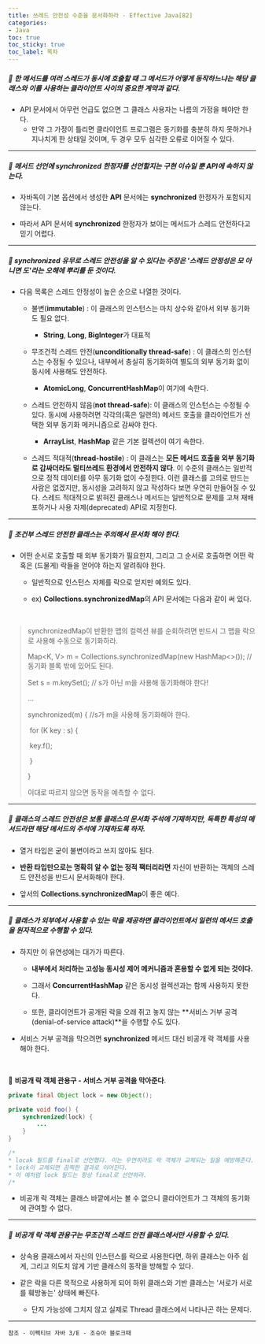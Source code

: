 ```yaml
---
title: 쓰레드 안전성 수준을 문서화하라 - Effective Java[82]
categories:
- Java
toc: true
toc_sticky: true
toc_label: 목차
---
```




##### 🔗 한 메서드를 여러 스레드가 동시에 호출할 때 그 메서드가 어떻게 동작하느냐는 해당 클래스와 이를 사용하는 클라이언트 사이의 중요한 계약과 같다.

* API 문서에서 아무런 언급도 없으면 그 클래스 사용자는 나름의 가정을 해야만 한다.
  * 만약 그 가정이 틀리면 클라이언트 프로그램은 동기화를 충분히 하지 못하거나 지나치게 한 상태일 것이며, 두 경우 모두 심각한 오류로 이어질 수 있다.




<hr>


##### 💎 메서드 선언에 synchronized 한정자를 선언할지는 구현 이슈일 뿐 API에 속하지 않는다.

* 자바독이 기본 옵션에서 생성한 **API** 문서에는 **synchronized** 한정자가 포함되지 않는다.



* 따라서 API 문서에 **synchronized** 한정자가 보이는 메서드가 스레드 안전하다고 믿기 어렵다.



<hr>



##### 💎 synchronized 유무로 스레드 안전성을 알 수 있다는 주장은 '스레드 안정성은 모 아니면 도'라는 오해에 뿌리를 둔 것이다.

* 다음 목록은 스레드 안정성이 높은 순으로 나열한 것이다.

  * 불변(**immutable**) : 이 클래스의 인스턴스는 마치 상수와 같아서 외부 동기화도 필요 없다.

    * **String**, **Long**, **BigInteger**가 대표적

    

  * 무조건적 스레드 안전(**unconditionally thread-safe**) : 이 클래스의 인스턴스는 수정될 수 있으나, 내부에서 충실히 동기화하여 별도의 외부 동기화 없이 동시에 사용해도 안전하다.

    * **AtomicLong**, **ConcurrentHashMap**이 여기에 속한다.

    

  * 스레드 안전하지 않음(**not thread-safe**): 이 클래스의 인스턴스는 수정될 수 있다. 동시에 사용하려면 각각의(혹은 일련의) 메서드 호출을 클라이언트가 선택한 외부 동기화 메커니즘으로 감싸야 한다.

    * **ArrayList**, **HashMap** 같은 기본 컬렉션이 여기 속한다.

    

  * 스레드 적대적(**thread-hostile**) : 이 클래스는 **모든 메서드 호출을 외부 동기화로 감싸더라도 멀티쓰레드 환경에서 안전하지 않다**. 이 수준의 클래스는 일반적으로 정적 데이터를 아무 동기화 없이 수정한다. 이런 클래스를 고의로 만드는 사람은 없겠지만, 동시성을 고려하지 않고 작성하다 보면 우연히 만들어질 수 있다. 스레드 적대적으로 밝혀진 클래스나 메서드는 일반적으로 문제를 고쳐 재배포하거나 사용 자제(deprecated) API로 지정한다.



<hr>



##### 💎 조건부 스레드 안전한 클래스는 주의해서 문서화 해야 한다.

* 어떤 순서로 호출할 때 외부 동기화가 필요한지, 그리고 그 순서로 호출하면 어떤 락 혹은 (드물게) 락들을 얻어야 하는지 알려줘야 한다.

  * 일반적으로 인스턴스 자체를 락으로 얻지만 예외도 있다.

  

  * ex) **Collections.synchronizedMap**의 API 문서에는 다음과 같이 써 있다.

<br>

> synchronizedMap이 반환한 맵의 컬렉션 뷰를 순회하려면 반드시 그 맵을 락으로 사용해 수동으로 동기화하라.
>
> Map<K, V> m = Collections.synchronizedMap(new HashMap<>()); //동기화 블록 밖에 있어도 된다.
>
> Set<K> s = m.keySet(); // s가 아닌 m을 사용해 동기화해야 한다!
>
> ...
>
> synchronized(m) { //s가 m을 사용해 동기화해야 한다.
>
> ​	for (K key : s) {
>
> ​		key.f();
>
> ​	}
>
> }
>
> 이대로 따르지 않으면 동작을 예측할 수 없다.



<hr>



##### 💎 클래스의 스레드 안전성은 보통 클래스의 문서화 주석에 기재하지만, 독특한 특성의 메서드라면 해당 메서드의 주석에 기재하도록 하자.

* 열거 타입은 굳이 불변이라고 쓰지 않아도 된다.



* **반환 타입만으로는 명확히 알 수 없는 정적 팩터리라면** <span style="cololr:red;">자신이 반환하는 객체의 스레드 안전성을 반드시 문서화해야 한다.</span>



* 앞서의 **Collections.synchronizedMap**이 좋은 예다.



<hr>



##### 💎 클래스가 외부에서 사용할 수 있는 락을 제공하면 클라이언트에서 일련의 메서드 호출을 원자적으로 수행할 수 있다.

* 하지만 이 유연성에는 대가가 따른다.

  * **내부에서 처리하는 고성능 동시성 제어 메커니즘과 혼용할 수 없게 되는 것이다.**

  

  * 그래서 **ConcurrentHashMap** 같은 동시성 컬렉션과는 함께 사용하지 못한다.

  

  * 또한, 클라이언트가 공개된 락을 오래 쥐고 놓지 않는 **서비스 거부 공격(denial-of-service attack)**을 수행할 수도 있다.



* 서비스 거부 공격을 막으려면 **synchronized** 메서드 대신 비공개 락 객체를 사용해야 한다.

<br>



💎 **비공개 락 객체 관용구 - 서비스 거부 공격을 막아준다**.

```java
private final Object lock = new Object();

private void foo() {
    synchronized(lock) {
        ...
    }
}

/*
* locak 필드를 final로 선언했다. 이는 우연히라도 락 객체가 교체되는 일을 예방해준다.
* lock이 교체되면 끔찍한 결과로 이어진다.
* 이 예처럼 lock 필드는 항상 final로 선언하라.
/*
```

* 비공개 락 객체는 클래스 바깥에서는 볼 수 없으니 클라이언트가 그 객체의 동기화에 관여할 수 없다.



<hr>



##### 💎  비공개 락 객체 관용구는 무조건적 스레드 안전 클래스에서만 사용할 수 있다.

* 상속용 클래스에서 자신의 인스턴스를 락으로 사용한다면, 하위 클래스는 아주 쉽게, 그리고 의도치 않게 기반 클래스의 동작을 방해할 수 있다.



* 같은 락을 다른 목적으로 사용하게 되어 하위 클래스와 기반 클래스는 '서로가 서로를 훼방놓는' 상태에 빠진다.
  * 단지 가능성에 그치지 않고 실제로 Thread 클래스에서 나타나곤 하는 문제다.



<hr>












```
참조 - 이펙티브 자바 3/E - 조슈아 블로크때
```

